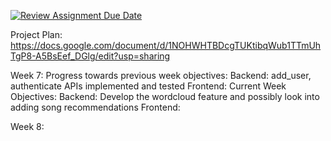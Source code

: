 [![Review Assignment Due Date](https://classroom.github.com/assets/deadline-readme-button-24ddc0f5d75046c5622901739e7c5dd533143b0c8e959d652212380cedb1ea36.svg)](https://classroom.github.com/a/3e23_jye)

Project Plan:
https://docs.google.com/document/d/1NOHWHTBDcgTUKtibqWub1TTmUhTgP8-A5BsEef_DGlg/edit?usp=sharing

Week 7:
    Progress towards previous week objectives:
        Backend: add_user, authenticate APIs implemented and tested 
        Frontend: 
    Current Week Objectives:
        Backend: Develop the wordcloud feature and possibly look into adding song recommendations 
        Frontend: 
        
Week 8: